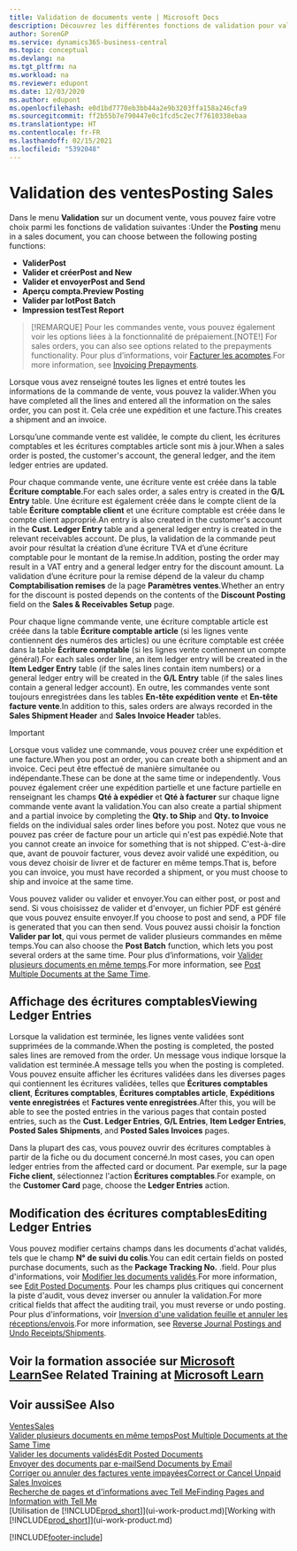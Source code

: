 ```yaml
---
title: Validation de documents vente | Microsoft Docs
description: Découvrez les différentes fonctions de validation pour valider les documents vente et comment mettre à jour les documents validés.
author: SorenGP
ms.service: dynamics365-business-central
ms.topic: conceptual
ms.devlang: na
ms.tgt_pltfrm: na
ms.workload: na
ms.reviewer: edupont
ms.date: 12/03/2020
ms.author: edupont
ms.openlocfilehash: e0d1bd7770eb3bb44a2e9b3203ffa158a246cfa9
ms.sourcegitcommit: ff2b55b7e790447e0c1fcd5c2ec7f7610338ebaa
ms.translationtype: HT
ms.contentlocale: fr-FR
ms.lasthandoff: 02/15/2021
ms.locfileid: "5392048"
---
```

# <a name="posting-sales"></a><span data-ttu-id="b2cc1-103">Validation des ventes</span><span class="sxs-lookup"><span data-stu-id="b2cc1-103">Posting Sales</span></span>

<span data-ttu-id="b2cc1-104">Dans le menu **Validation** sur un document vente, vous pouvez faire votre choix parmi les fonctions de validation suivantes :</span><span class="sxs-lookup"><span data-stu-id="b2cc1-104">Under the **Posting** menu in a sales document, you can choose between the following posting functions:</span></span>

* <span data-ttu-id="b2cc1-105">**Valider**</span><span class="sxs-lookup"><span data-stu-id="b2cc1-105">**Post**</span></span>
* <span data-ttu-id="b2cc1-106">**Valider et créer**</span><span class="sxs-lookup"><span data-stu-id="b2cc1-106">**Post and New**</span></span>
* <span data-ttu-id="b2cc1-107">**Valider et envoyer**</span><span class="sxs-lookup"><span data-stu-id="b2cc1-107">**Post and Send**</span></span>
* <span data-ttu-id="b2cc1-108">**Aperçu compta.**</span><span class="sxs-lookup"><span data-stu-id="b2cc1-108">**Preview Posting**</span></span>
* <span data-ttu-id="b2cc1-109">**Valider par lot**</span><span class="sxs-lookup"><span data-stu-id="b2cc1-109">**Post Batch**</span></span>
* <span data-ttu-id="b2cc1-110">**Impression test**</span><span class="sxs-lookup"><span data-stu-id="b2cc1-110">**Test Report**</span></span>

> <span data-ttu-id="b2cc1-111">[!REMARQUE] Pour les commandes vente, vous pouvez également voir les options liées à la fonctionnalité de prépaiement.</span><span class="sxs-lookup"><span data-stu-id="b2cc1-111">[NOTE!] For sales orders, you can also see options related to the prepayments functionality.</span></span> <span data-ttu-id="b2cc1-112">Pour plus d’informations, voir [Facturer les acomptes](finance-invoice-prepayments.md).</span><span class="sxs-lookup"><span data-stu-id="b2cc1-112">For more information, see [Invoicing Prepayments](finance-invoice-prepayments.md).</span></span> 

<span data-ttu-id="b2cc1-113">Lorsque vous avez renseigné toutes les lignes et entré toutes les informations de la commande de vente, vous pouvez la valider.</span><span class="sxs-lookup"><span data-stu-id="b2cc1-113">When you have completed all the lines and entered all the information on the sales order, you can post it.</span></span> <span data-ttu-id="b2cc1-114">Cela crée une expédition et une facture.</span><span class="sxs-lookup"><span data-stu-id="b2cc1-114">This creates a shipment and an invoice.</span></span>

<span data-ttu-id="b2cc1-115">Lorsqu’une commande vente est validée, le compte du client, les écritures comptables et les écritures comptables article sont mis à jour.</span><span class="sxs-lookup"><span data-stu-id="b2cc1-115">When a sales order is posted, the customer's account, the general ledger, and the item ledger entries are updated.</span></span>

<span data-ttu-id="b2cc1-116">Pour chaque commande vente, une écriture vente est créée dans la table **Écriture comptable**.</span><span class="sxs-lookup"><span data-stu-id="b2cc1-116">For each sales order, a sales entry is created in the **G/L Entry** table.</span></span> <span data-ttu-id="b2cc1-117">Une écriture est également créée dans le compte client de la table **Écriture comptable client** et une écriture comptable est créée dans le compte client approprié.</span><span class="sxs-lookup"><span data-stu-id="b2cc1-117">An entry is also created in the customer's account in the **Cust. Ledger Entry** table and a general ledger entry is created in the relevant receivables account.</span></span> <span data-ttu-id="b2cc1-118">De plus, la validation de la commande peut avoir pour résultat la création d’une écriture TVA et d’une écriture comptable pour le montant de la remise.</span><span class="sxs-lookup"><span data-stu-id="b2cc1-118">In addition, posting the order may result in a VAT entry and a general ledger entry for the discount amount.</span></span> <span data-ttu-id="b2cc1-119">La validation d’une écriture pour la remise dépend de la valeur du champ **Comptabilisation remises** de la page **Paramètres ventes**.</span><span class="sxs-lookup"><span data-stu-id="b2cc1-119">Whether an entry for the discount is posted depends on the contents of the **Discount Posting** field on the **Sales & Receivables Setup** page.</span></span>

<span data-ttu-id="b2cc1-120">Pour chaque ligne commande vente, une écriture comptable article est créée dans la table **Écriture comptable article** (si les lignes vente contiennent des numéros des articles) ou une écriture comptable est créée dans la table **Écriture comptable** (si les lignes vente contiennent un compte général).</span><span class="sxs-lookup"><span data-stu-id="b2cc1-120">For each sales order line, an item ledger entry will be created in the **Item Ledger Entry** table (if the sales lines contain item numbers) or a general ledger entry will be created in the **G/L Entry** table (if the sales lines contain a general ledger account).</span></span> <span data-ttu-id="b2cc1-121">En outre, les commandes vente sont toujours enregistrées dans les tables **En-tête expédition vente** et **En-tête facture vente**.</span><span class="sxs-lookup"><span data-stu-id="b2cc1-121">In addition to this, sales orders are always recorded in the **Sales Shipment Header** and **Sales Invoice Header** tables.</span></span>

> [!IMPORTANT]  
> <span data-ttu-id="b2cc1-122">Lorsque vous validez une commande, vous pouvez créer une expédition et une facture.</span><span class="sxs-lookup"><span data-stu-id="b2cc1-122">When you post an order, you can create both a shipment and an invoice.</span></span> <span data-ttu-id="b2cc1-123">Ceci peut être effectué de manière simultanée ou indépendante.</span><span class="sxs-lookup"><span data-stu-id="b2cc1-123">These can be done at the same time or independently.</span></span> <span data-ttu-id="b2cc1-124">Vous pouvez également créer une expédition partielle et une facture partielle en renseignant les champs **Qté à expédier** et **Qté à facturer** sur chaque ligne commande vente avant la validation.</span><span class="sxs-lookup"><span data-stu-id="b2cc1-124">You can also create a partial shipment and a partial invoice by completing the **Qty. to Ship** and **Qty. to Invoice** fields on the individual sales order lines before you post.</span></span> <span data-ttu-id="b2cc1-125">Notez que vous ne pouvez pas créer de facture pour un article qui n'est pas expédié.</span><span class="sxs-lookup"><span data-stu-id="b2cc1-125">Note that you cannot create an invoice for something that is not shipped.</span></span> <span data-ttu-id="b2cc1-126">C'est-à-dire que, avant de pouvoir facturer, vous devez avoir validé une expédition, ou vous devez choisir de livrer et de facturer en même temps.</span><span class="sxs-lookup"><span data-stu-id="b2cc1-126">That is, before you can invoice, you must have recorded a shipment, or you must choose to ship and invoice at the same time.</span></span>

<span data-ttu-id="b2cc1-127">Vous pouvez valider ou valider et envoyer.</span><span class="sxs-lookup"><span data-stu-id="b2cc1-127">You can either post, or post and send.</span></span> <span data-ttu-id="b2cc1-128">Si vous choisissez de valider et d'envoyer, un fichier PDF est généré que vous pouvez ensuite envoyer.</span><span class="sxs-lookup"><span data-stu-id="b2cc1-128">If you choose to post and send, a PDF file is generated that you can then send.</span></span> <span data-ttu-id="b2cc1-129">Vous pouvez aussi choisir la fonction **Valider par lot**, qui vous permet de valider plusieurs commandes en même temps.</span><span class="sxs-lookup"><span data-stu-id="b2cc1-129">You can also choose the **Post Batch** function, which lets you post several orders at the same time.</span></span> <span data-ttu-id="b2cc1-130">Pour plus d’informations, voir [Valider plusieurs documents en même temps](ui-batch-posting.md).</span><span class="sxs-lookup"><span data-stu-id="b2cc1-130">For more information, see [Post Multiple Documents at the Same Time](ui-batch-posting.md).</span></span>

## <a name="viewing-ledger-entries"></a><span data-ttu-id="b2cc1-131">Affichage des écritures comptables</span><span class="sxs-lookup"><span data-stu-id="b2cc1-131">Viewing Ledger Entries</span></span>

<span data-ttu-id="b2cc1-132">Lorsque la validation est terminée, les lignes vente validées sont supprimées de la commande.</span><span class="sxs-lookup"><span data-stu-id="b2cc1-132">When the posting is completed, the posted sales lines are removed from the order.</span></span> <span data-ttu-id="b2cc1-133">Un message vous indique lorsque la validation est terminée.</span><span class="sxs-lookup"><span data-stu-id="b2cc1-133">A message tells you when the posting is completed.</span></span> <span data-ttu-id="b2cc1-134">Vous pouvez ensuite afficher les écritures validées dans les diverses pages qui contiennent les écritures validées, telles que **Écritures comptables client**, **Écritures comptables**, **Écritures comptables article**, **Expéditions vente enregistrées** et **Factures vente enregistrées**.</span><span class="sxs-lookup"><span data-stu-id="b2cc1-134">After this, you will be able to see the posted entries in the various pages that contain posted entries, such as the **Cust. Ledger Entries**, **G/L Entries**, **Item Ledger Entries**, **Posted Sales Shipments**, and **Posted Sales Invoices** pages.</span></span>  

<span data-ttu-id="b2cc1-135">Dans la plupart des cas, vous pouvez ouvrir des écritures comptables à partir de la fiche ou du document concerné.</span><span class="sxs-lookup"><span data-stu-id="b2cc1-135">In most cases, you can open ledger entries from the affected card or document.</span></span> <span data-ttu-id="b2cc1-136">Par exemple, sur la page **Fiche client**, sélectionnez l'action **Écritures comptables**.</span><span class="sxs-lookup"><span data-stu-id="b2cc1-136">For example, on the **Customer Card** page, choose the **Ledger Entries** action.</span></span>

## <a name="editing-ledger-entries"></a><span data-ttu-id="b2cc1-137">Modification des écritures comptables</span><span class="sxs-lookup"><span data-stu-id="b2cc1-137">Editing Ledger Entries</span></span>

<span data-ttu-id="b2cc1-138">Vous pouvez modifier certains champs dans les documents d'achat validés, tels que le champ **N° de suivi du colis**.</span><span class="sxs-lookup"><span data-stu-id="b2cc1-138">You can edit certain fields on posted purchase documents, such as the **Package Tracking No.**</span></span> <span data-ttu-id="b2cc1-139">.</span><span class="sxs-lookup"><span data-stu-id="b2cc1-139">field.</span></span> <span data-ttu-id="b2cc1-140">Pour plus d'informations, voir [Modifier les documents validés](across-edit-posted-document.md).</span><span class="sxs-lookup"><span data-stu-id="b2cc1-140">For more information, see [Edit Posted Documents](across-edit-posted-document.md).</span></span> <span data-ttu-id="b2cc1-141">Pour les champs plus critiques qui concernent la piste d'audit, vous devez inverser ou annuler la validation.</span><span class="sxs-lookup"><span data-stu-id="b2cc1-141">For more critical fields that affect the auditing trail, you must reverse or undo posting.</span></span> <span data-ttu-id="b2cc1-142">Pour plus d'informations, voir [Inversion d'une validation feuille et annuler les réceptions/envois](finance-how-reverse-journal-posting.md).</span><span class="sxs-lookup"><span data-stu-id="b2cc1-142">For more information, see [Reverse Journal Postings and Undo Receipts/Shipments](finance-how-reverse-journal-posting.md).</span></span>

## <a name="see-related-training-at-microsoft-learn"></a><span data-ttu-id="b2cc1-143">Voir la formation associée sur [Microsoft Learn](/learn/modules/ship-invoice-items-dynamics-365-business-central/index)</span><span class="sxs-lookup"><span data-stu-id="b2cc1-143">See Related Training at [Microsoft Learn](/learn/modules/ship-invoice-items-dynamics-365-business-central/index)</span></span>

## <a name="see-also"></a><span data-ttu-id="b2cc1-144">Voir aussi</span><span class="sxs-lookup"><span data-stu-id="b2cc1-144">See Also</span></span>

[<span data-ttu-id="b2cc1-145">Ventes</span><span class="sxs-lookup"><span data-stu-id="b2cc1-145">Sales</span></span>](sales-manage-sales.md)  
[<span data-ttu-id="b2cc1-146">Valider plusieurs documents en même temps</span><span class="sxs-lookup"><span data-stu-id="b2cc1-146">Post Multiple Documents at the Same Time</span></span>](ui-batch-posting.md)  
[<span data-ttu-id="b2cc1-147">Valider les documents validés</span><span class="sxs-lookup"><span data-stu-id="b2cc1-147">Edit Posted Documents</span></span>](across-edit-posted-document.md)  
[<span data-ttu-id="b2cc1-148">Envoyer des documents par e-mail</span><span class="sxs-lookup"><span data-stu-id="b2cc1-148">Send Documents by Email</span></span>](ui-how-send-documents-email.md)  
[<span data-ttu-id="b2cc1-149">Corriger ou annuler des factures vente impayées</span><span class="sxs-lookup"><span data-stu-id="b2cc1-149">Correct or Cancel Unpaid Sales Invoices</span></span>](sales-how-correct-cancel-sales-invoice.md)  
[<span data-ttu-id="b2cc1-150">Recherche de pages et d'informations avec Tell Me</span><span class="sxs-lookup"><span data-stu-id="b2cc1-150">Finding Pages and Information with Tell Me</span></span>](ui-search.md)  
<span data-ttu-id="b2cc1-151">[Utilisation de [!INCLUDE[prod_short](includes/prod_short.md)]](ui-work-product.md)</span><span class="sxs-lookup"><span data-stu-id="b2cc1-151">[Working with [!INCLUDE[prod_short](includes/prod_short.md)]](ui-work-product.md)</span></span>


[!INCLUDE[footer-include](includes/footer-banner.md)]